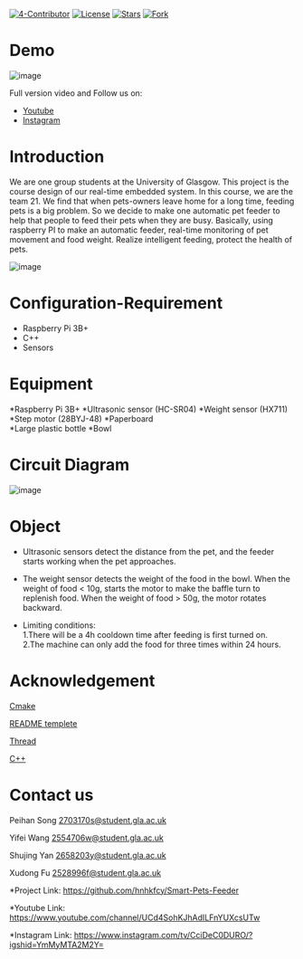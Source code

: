 [![4-Contributor](https://img.shields.io/badge/Contributors%20-4-brightgreen.svg?style=flat-square)](https://github.com/Shujing106/realtimeEmbedded/graphs/contributors)     [![License](https://img.shields.io/badge/License%20-MIT-red.svg?style=flat-square)](https://github.com/Shujing106/realtimeEmbedded/blob/main/LICENSE) [![Stars](https://img.shields.io/badge/Stars%20-2-yellow.svg?style=flat-square)](https://github.com/Shujing106/realtimeEmbedded/blob/main/LICENSE) [![Fork](https://img.shields.io/badge/Fork%20-1-blue.svg?style=flat-square)](https://github.com/Shujing106/realtimeEmbedded/blob/main/LICENSE) 

# Demo
![image](https://github.com/Shujing106/realtimeEmbedded/blob/bc505a64a9148ac952772ca07c4a7179f093678b/video/autoPetFeeder.gif)

Full version video and Follow us on: 
* [Youtube](https://youtu.be/EHu-TGHlu9M)
* [Instagram](https://www.instagram.com/tv/CciDeC0DURO/?igshid=YmMyMTA2M2Y=)

# Introduction
We are one group students at the University of Glasgow. This project is the course design of our real-time embedded system. In this course, we are the team 21. We find that when pets-owners leave home for a long time, feeding pets is a big problem. So we decide to make one automatic pet feeder to help that people to feed their pets when they are busy. Basically, using raspberry PI to make an automatic feeder, real-time monitoring of pet movement and food weight. Realize intelligent feeding, protect the health of pets. 

![image](https://github.com/Shujing106/realtimeEmbedded/blob/fe9dbf94ca11b8fd0e8629ee8bc73eff777eb14c/image/Demo2.jpg)

# Configuration-Requirement
* Raspberry Pi 3B+
* C++
* Sensors

# Equipment
*Raspberry Pi 3B+ 
*Ultrasonic sensor (HC-SR04)
*Weight sensor (HX711)
*Step motor (28BYJ-48)
*Paperboard  
*Large plastic bottle
*Bowl

# Circuit Diagram
![image](https://github.com/Shujing106/realtimeEmbedded/blob/947e1cb685058c497032255ce45a63e7fd66b8ab/image/circuit%20diagram.JPG)

# Object
* Ultrasonic sensors detect the distance from the pet, and the feeder starts working when the pet approaches.
* The weight sensor detects the weight of the food in the bowl. When the weight of food < 10g, starts the motor to make the baffle turn to replenish food. When the weight of food > 50g, the motor rotates backward.

* Limiting conditions:  
   1.There will be a 4h cooldown time after feeding is first turned on.  
   2.The machine can only add the food for three times within 24 hours.

# Acknowledgement
[Cmake](https://cmake.org/cmake/help/latest/guide/tutorial/index.html#a-basic-starting-point-step-1)

[README templete](https://github.com/othneildrew/Best-README-Template)

[Thread](https://github.com/berndporr/cppThread/blob/master/CppThread.h)

[C++](https://www.learncpp.com/)

# Contact us 
Peihan Song 2703170s@student.gla.ac.uk

Yifei Wang 2554706w@student.gla.ac.uk

Shujing Yan 2658203y@student.gla.ac.uk

Xudong Fu 2528996f@student.gla.ac.uk

*Project Link: https://github.com/hnhkfcy/Smart-Pets-Feeder

*Youtube Link: https://www.youtube.com/channel/UCd4SohKJhAdILFnYUXcsUTw

*Instagram Link: https://www.instagram.com/tv/CciDeC0DURO/?igshid=YmMyMTA2M2Y=
